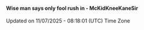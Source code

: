 #### Wise man says only fool rush in - McKidKneeKaneSir
Updated on 11/07/2025 - 08:18:01 (UTC) Time Zone
